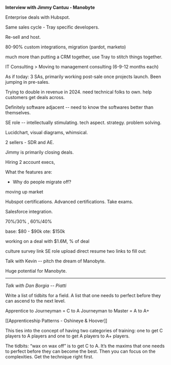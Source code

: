 
**Interview with Jimmy Cantuu - Manobyte**

Enterprise deals with Hubspot.

Same sales cycle - Tray specific developers.

Re-sell and host.

80-90% custom integrations, migration (pardot, marketo)

much more than putting a CRM together, use Tray to stitch things together.

IT Consulting > Moving to management consulting (6-9-12 months each)

As if today: 3 SAs, primarily working post-sale once projects launch. Been jumping in pre-sales.

Trying to double in revenue in 2024. need technical folks to own. help customers get deals across.

Definitely software adjacent -- need to know the softwares better than themselves.

SE role -- intellectually stimulating. tech aspect. strategy. problem solving.

Lucidchart, visual diagrams, whimsical.

2 sellers - SDR and AE.

Jimmy is primarily closing deals.

Hiring 2 account execs, 

What the features are:

- Why do people migrate off?

moving up market

Hubspot certifications. Advanced certifications. Take exams.

Salesforce integration.

70%/30% , 60%/40%

base: $80 - $90k
ote: $150k

working on a deal with $1.6M, % of deal 

culture survey link
SE role
upload direct resume
two links to fill out:

Talk with Kevin -- pitch the dream of Manobyte.

Huge potential for Manobyte.

---


*Talk with Dan Borgia -- Piatti*

Write a list of tidbits for a field. A list that one needs to perfect before they can ascend to the next level.

Apprentice to Journeyman = C to A
Journeyman to Master = A to A+

[[Apprenticeship Patterns - Oshineye & Hoover]]

This ties into the concept of having two categories of training: one to get C players to A players and one to get A players to A+ players.

The tidbits: “wax on wax off” is to get C to A. It’s the maxims that one needs to perfect before they can become the best. Then you can focus on the complexities. Get the technique right first.
